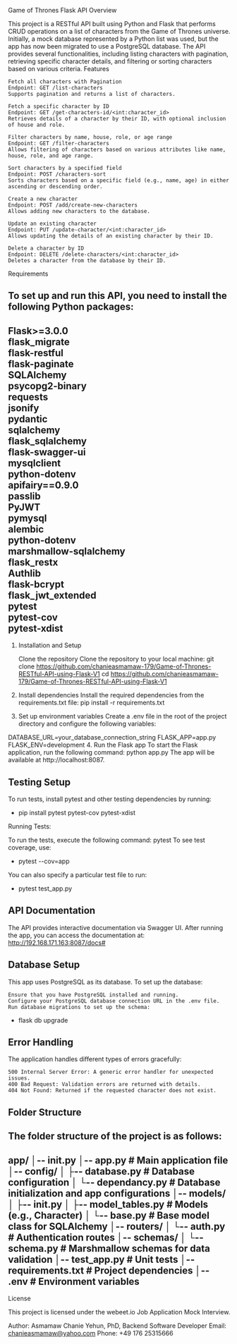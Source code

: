 Game of Thrones Flask API
Overview

This project is a RESTful API built using Python and Flask that performs CRUD operations on a list of characters from the Game of Thrones universe. Initially, a mock database represented by a Python list was used, but the app has now been migrated to use a PostgreSQL database. The API provides several functionalities, including listing characters with pagination, retrieving specific character details, and filtering or sorting characters based on various criteria.
Features

    Fetch all characters with Pagination
    Endpoint: GET /list-characters
    Supports pagination and returns a list of characters.

    Fetch a specific character by ID
    Endpoint: GET /get-characters-id/<int:character_id>
    Retrieves details of a character by their ID, with optional inclusion of house and role.

    Filter characters by name, house, role, or age range
    Endpoint: GET /filter-characters
    Allows filtering of characters based on various attributes like name, house, role, and age range.

    Sort characters by a specified field
    Endpoint: POST /characters-sort
    Sorts characters based on a specific field (e.g., name, age) in either ascending or descending order.

    Create a new character
    Endpoint: POST /add/create-new-characters
    Allows adding new characters to the database.

    Update an existing character
    Endpoint: PUT /update-character/<int:character_id>
    Allows updating the details of an existing character by their ID.

    Delete a character by ID
    Endpoint: DELETE /delete-characters/<int:character_id>
    Deletes a character from the database by their ID.

Requirements

To set up and run this API, you need to install the following Python packages:
---------------------------------------------------------------------------------------------------------
Flask>=3.0.0  
flask_migrate  
flask-restful  
flask-paginate  
SQLAlchemy  
psycopg2-binary  
requests  
jsonify  
pydantic  
sqlalchemy  
flask_sqlalchemy  
flask-swagger-ui  
mysqlclient  
python-dotenv  
apifairy==0.9.0  
passlib  
PyJWT  
pymysql  
alembic  
python-dotenv  
marshmallow-sqlalchemy  
flask_restx  
Authlib  
flask-bcrypt  
flask_jwt_extended  
pytest  
pytest-cov  
pytest-xdist
---------------------------------------------------------------------------------------------------------
1. Installation and Setup

    Clone the repository
    Clone the repository to your local machine:
git clone https://github.com/chanieasmamaw-179/Game-of-Thrones-RESTful-API-using-Flask-V1
cd https://github.com/chanieasmamaw-179/Game-of-Thrones-RESTful-API-using-Flask-V1

2. Install dependencies
Install the required dependencies from the requirements.txt file:
pip install -r requirements.txt

3. Set up environment variables
Create a .env file in the root of the project directory and configure the following variables: 

DATABASE_URL=your_database_connection_string
FLASK_APP=app.py
FLASK_ENV=development
4. Run the Flask app
To start the Flask application, run the following command:
python app.py
The app will be available at http://localhost:8087.

## Testing Setup

To run tests, install pytest and other testing dependencies by running:
- pip install pytest pytest-cov pytest-xdist

Running Tests:

To run the tests, execute the following command:
pytest
    To see test coverage, use:
- pytest --cov=app

You can also specify a particular test file to run:

- pytest test_app.py

## API Documentation

The API provides interactive documentation via Swagger UI. After running the app, you can access the documentation at:
http://192.168.171.163:8087/docs#


## Database Setup

This app uses PostgreSQL as its database. To set up the database:

    Ensure that you have PostgreSQL installed and running.
    Configure your PostgreSQL database connection URL in the .env file.
    Run database migrations to set up the schema:
- flask db upgrade
## Error Handling

The application handles different types of errors gracefully:

    500 Internal Server Error: A generic error handler for unexpected issues.
    400 Bad Request: Validation errors are returned with details.
    404 Not Found: Returned if the requested character does not exist.

## Folder Structure
The folder structure of the project is as follows:
------------------------------------------------------------------------------------------------------
app/
│-- __init__.py
│-- app.py                   # Main application file
│-- config/
│   ├-- database.py          # Database configuration
│   └-- dependancy.py        # Database initialization and app configurations
│-- models/
│   ├-- __init__.py
│   ├-- model_tables.py      # Models (e.g., Character)
│   └-- base.py              # Base model class for SQLAlchemy
│-- routers/
│   └-- auth.py              # Authentication routes
│-- schemas/
│   └-- schema.py            # Marshmallow schemas for data validation
│-- test_app.py              # Unit tests
│-- requirements.txt         # Project dependencies
│-- .env                     # Environment variables
------------------------------------------------------------------------------------------------------

License

This project is licensed under the webeet.io Job Application Mock Interview.

Author: Asmamaw Chanie Yehun, PhD, Backend Software Developer
Email: chanieasmamaw@yahoo.com
Phone: +49 176 25315666